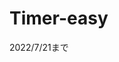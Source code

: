 # Timer-easy


<html lang="ja">
    <head>
        <meta charset="utf-8">
        <title>タイマー</title>
    </head>
<body>
    2022/7/21まで
    <div id="timer"></div>
    <script language="javascript">
        document.addEventListener('DOMContentLoaded',function(){},false);
        var Timer=function(sst,set,em,opd){
            this.sst=sst;
            this.set=set;
            this.em='終了！';
            this.opd='timer';
            //document.write(this.sst,this.set,this.em,this.opd);
        };
        
        //Timer.prototype.countDown=function(){}
        function calculateTime() {
            var sst = new Date(this.sst);  // セール開始日時
            var set = new Date(this.set);  // セール終了日時
 
            // タイマーを表示する対象要素
            var countDownTimer = document.getElementById(this.opd);
 
            var em = this.em;  // セール終了時のメッセージ
            var ctCD;  // 現在時刻
            var ust;  // 開始時刻までの残り時間
            var uft;  // 終了時刻までの残り時間
            var oneDay = 24 * 60 * 60 * 1000;  // 一日をミリ秒で表現した数値
            var d = 0;  // 日
            var h = 0;  // 時
            var m = 0;  // 分
            var s = 0;  // 秒

        //function calculateTime() {
            ctCD = new Date();
            var c=ctCD.getTime();
            var a=sst.getTime();
            var b=set.getTime();
            ust = a - c;
            uft = b - c;
            var us=Math.abs(ust);
            var uf=Math.abs(uft);
 
            if (c < a) {
                d = Math.floor(us / oneDay);
                h = Math.floor((us % oneDay) / (60 * 60 * 1000));
                m = Math.floor((us % oneDay) / (60 * 1000)) % 60;
                s = Math.floor((us % oneDay) / 1000) % 60 % 60;
            } else {
                d = Math.floor(uf / oneDay);
                h = Math.floor((uf % oneDay) / (60 * 60 * 1000));
                m = Math.floor((uf % oneDay) / (60 * 1000)) % 60;
                s = Math.floor((uf % oneDay) / 1000) % 60 % 60;
            }
            if (c < a) {
                countDownTimer.innerHTML='開始まで'+ d + '日' + h + '時間' + m + '分' + s + '秒';
            } else if (c >= a && c <= b) {
                countDownTimer.innerHTML='あと' + d + '日' + h + '時間' + m + '分' + s + '秒' + 'で終了';
            } else {
                countDownTimer.innerHTML =em;
            }

            //showTime();
        }

        //function showTime() {
          //  if (c < a) {
            //    countDownTimer.innerHTML='開始まで'+ d + '日' + h + '時間' + m + '分' + s + '秒';
            //} else if (c >= a && c <= b) {
              //  countDownTimer.innerHTML='あと' + d + '日' + h + '時間' + m + '分' + s + '秒' + 'で終了';
            //} else {
              //  countDownTimer.innerHTML =em;
            //}
        //}

        setInterval('calculateTime()', 1000);
        var myTimer=Timer('2021/10/15 00:00:00', '2022/7/21 00:00:00',  '終了！', 'timer');
        myTimer.countDown();
    </script>
</body>
</html>
